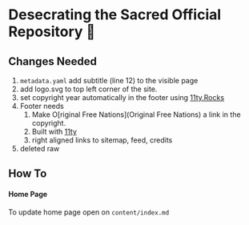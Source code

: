# Desecrating the Sacred Official Repository 🦬

## Changes Needed
1. ```metadata.yaml``` add subtitle (line 12) to the visible page
2. add logo.svg to top left corner of the site.
3. set copyright year automatically in the footer using [11ty.Rocks](https://11ty.rocks/eleventyjs/dates/)
4. Footer needs
    1. Make O[riginal Free Nations](Original Free Nations) a link in the copyright.
    2. Built with [11ty](https://11ty.dev)
    3. right aligned links to sitemap, feed, credits
5. deleted raw


## How To

#### Home Page

To update home page open on `content/index.md`
